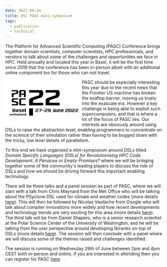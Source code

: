 ```yaml
---
date: 2022-06-24
title: DSL PASC mini-symposium
tags:
  - publication
  - technical
---
```


The Platform for Advanced Scientific Computing (PASC) Conference brings together
domain scientists, computer scientists, HPC professionals, and vendors to talk
about some of the challenges and opportunities we face in HPC. Held annually and
located this year in Basel, it will be the first time since 2019 that the
conference has been in-person albeit with an additional online component too for
those who can not travel.

<img src="/assets/img/pasc_22.jpg" align="left">

PASC should be especially interesting this year due to the recent news that the
Frontier US machine has broken the exaflop barrier, moving us truely into the
exascale era. However a key challenge is being able to exploit such
supercomputers, and that is where a lot of the focus of PASC lies. Our interests
are obviously around using DSLs to raise the abstraction level, enabling
programmers to concentrate on the science of their simulation rather than having
to be bogged down with the tricky, low level details of parallelism.

To this end we have organised a mini-symposium around DSLs titled _Domain
Specific Languages (DSLs) for Revolutionising HPC Code Development: A Panacea or
Empty Promises?_ where we will be bringing together some of the community's
leading players to discuss the role of DSLs and how we should be driving forward
this important enabling technology.

There will be three talks and a panel session as part of PASC, where we will
start with a talk from Chris Maynard from the Met Office who will be talking
about the PSyclone DSL used for climate and weather codes (more details
[here](https://pasc22.pasc-conference.org/program/schedule/presentation/?id=msa245&sess=sess162)).
This will then be followed by Nicolas Vasilache from Google who will talk about
compiler innovations more widely and how recent developments and technology
trends are very exciting for this area (more details
[here](https://pasc22.pasc-conference.org/program/schedule/presentation/?id=msa266&sess=sess162)).
The third talk will be from Daniel Shapero, who is a senior research scientist
at the Polar Science Center of the University of Washington, and he will be
talking from the user perspective around developing libraries on-top of DSLs
(more details
[here](https://pasc22.pasc-conference.org/program/schedule/presentation/?id=msa271&sess=sess162)).
The session will then conclude with a panel where we will discuss some of the
themes raised and challenges identified.

The session is running on Wednesday 29th of June between 2pm and 4pm CEST both
in-person and online, if you are interested in attending then you can register
for PASC [here](https://pasc22.pasc-conference.org/registration/registration/).
